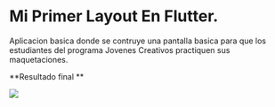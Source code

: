 # Mi Primer Layout En Flutter.

Aplicacion basica donde se contruye una pantalla basica para que los estudiantes del programa Jovenes Creativos practiquen sus maquetaciones.

**Resultado final **

![](https://i.imgur.com/vUJ3S33.png)
